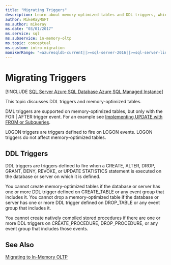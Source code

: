 ```yaml
---
title: "Migrating Triggers"
description: Learn about memory-optimized tables and DDL triggers, which fire for CREATE, ALTER, DROP, GRANT, DENY, REVOKE, or UPDATE STATISTICS on a SQL Server instance.
author: MikeRayMSFT
ms.author: mikeray
ms.date: "03/01/2017"
ms.service: sql
ms.subservice: in-memory-oltp
ms.topic: conceptual
ms.custom: intro-migration
monikerRange: "=azuresqldb-current||>=sql-server-2016||>=sql-server-linux-2017||=azuresqldb-mi-current"
---
```

# Migrating Triggers
[!INCLUDE [SQL Server Azure SQL Database Azure SQL Managed Instance](../../includes/applies-to-version/sql-asdb-asdbmi.md)]

  This topic discusses DDL triggers and memory-optimized tables.  
  
 DML triggers are supported on memory-optimized tables, but only with the FOR | AFTER trigger event. For an example see [Implementing UPDATE with FROM or Subqueries](../../relational-databases/in-memory-oltp/implementing-update-with-from-or-subqueries.md). 
  
 LOGON triggers are triggers defined to fire on LOGON events. LOGON triggers do not affect memory-optimized tables.  
  
## DDL Triggers  
 DDL triggers are triggers defined to fire when a CREATE, ALTER, DROP, GRANT, DENY, REVOKE, or UPDATE STATISTICS statement is executed on the database or server on which it is defined.  
  
 You cannot create memory-optimized tables if the database or server has one or more DDL trigger defined on CREATE_TABLE or any event group that includes it. You cannot drop a memory-optimized table if the database or server has one or more DDL trigger defined on DROP_TABLE or any event group that includes it.  
  
 You cannot create natively compiled stored procedures if there are one or more DDL triggers on CREATE_PROCEDURE, DROP_PROCEDURE, or any event group that includes those events.  
  
## See Also  
 [Migrating to In-Memory OLTP](./plan-your-adoption-of-in-memory-oltp-features-in-sql-server.md)  
  

